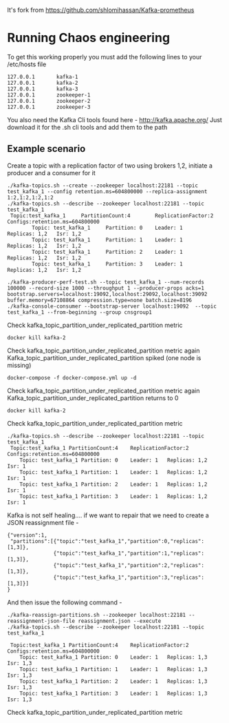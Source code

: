It's fork from https://github.com/shlomihassan/Kafka-prometheus 

# Running Chaos engineering

To get this working properly you must add the following lines to your /etc/hosts file
```
127.0.0.1       kafka-1
127.0.0.1       kafka-2
127.0.0.1       kafka-3
127.0.0.1       zookeeper-1
127.0.0.1       zookeeper-2
127.0.0.1       zookeeper-3
```

You also need the Kafka Cli tools found here - http://kafka.apache.org/
Just download it for the .sh cli tools and add them to the path

## Example scenario
Create a topic with a replication factor of two using brokers 1,2, initiate a producer and a consumer for it 

```
./kafka-topics.sh --create --zookeeper localhost:22181 --topic test_kafka_1 --config retention.ms=604800000 --replica-assignment 1:2,1:2,1:2,1:2
./kafka-topics.sh --describe --zookeeper localhost:22181 --topic test_kafka_1
 Topic:test_kafka_1     PartitionCount:4        ReplicationFactor:2     Configs:retention.ms=604800000
        Topic: test_kafka_1     Partition: 0    Leader: 1       Replicas: 1,2   Isr: 1,2
        Topic: test_kafka_1     Partition: 1    Leader: 1       Replicas: 1,2   Isr: 1,2
        Topic: test_kafka_1     Partition: 2    Leader: 1       Replicas: 1,2   Isr: 1,2
        Topic: test_kafka_1     Partition: 3    Leader: 1       Replicas: 1,2   Isr: 1,2

./kafka-producer-perf-test.sh --topic test_kafka_1 --num-records 100000 --record-size 1000 --throughput 1 --producer-props acks=1 bootstrap.servers=localhost:19092,localhost:29092,localhost:39092 buffer.memory=67108864 compression.type=none batch.size=8196
./kafka-console-consumer --bootstrap-server localhost:19092  --topic test_kafka_1 --from-beginning --group cnsgroup1
```
Check kafka_topic_partition_under_replicated_partition metric

```
docker kill kafka-2
```

Check kafka_topic_partition_under_replicated_partition metric again
Kafka_topic_partition_under_replicated_partition spiked (one node is missing)

```
docker-compose -f docker-compose.yml up -d
```

Check kafka_topic_partition_under_replicated_partition metric again
Kafka_topic_partition_under_replicated_partition returns to 0

```
docker kill kafka-2
```

Check kafka_topic_partition_under_replicated_partition metric
```
./kafka-topics.sh --describe --zookeeper localhost:22181 --topic test_kafka_1
 Topic:test_kafka_1	PartitionCount:4	ReplicationFactor:2	Configs:retention.ms=604800000
	Topic: test_kafka_1	Partition: 0	Leader: 1	Replicas: 1,2	Isr: 1
	Topic: test_kafka_1	Partition: 1	Leader: 1	Replicas: 1,2	Isr: 1
	Topic: test_kafka_1	Partition: 2	Leader: 1	Replicas: 1,2	Isr: 1
	Topic: test_kafka_1	Partition: 3	Leader: 1	Replicas: 1,2	Isr: 1
```

Kafka is not self healing.... if we want to repair that we need to create a JSON reassignment file - 
```
{"version":1,
 "partitions":[{"topic":"test_kafka_1","partition":0,"replicas":[1,3]},
               {"topic":"test_kafka_1","partition":1,"replicas":[1,3]},
               {"topic":"test_kafka_1","partition":2,"replicas":[1,3]},
               {"topic":"test_kafka_1","partition":3,"replicas":[1,3]}]
}
```
And then issue the following command -

```
./kafka-reassign-partitions.sh --zookeeper localhost:22181 --reassignment-json-file reassignment.json --execute
./kafka-topics.sh --describe --zookeeper localhost:22181 --topic test_kafka_1

 Topic:test_kafka_1	PartitionCount:4	ReplicationFactor:2	Configs:retention.ms=604800000
	Topic: test_kafka_1	Partition: 0	Leader: 1	Replicas: 1,3	Isr: 1,3
	Topic: test_kafka_1	Partition: 1	Leader: 1	Replicas: 1,3	Isr: 1,3
	Topic: test_kafka_1	Partition: 2	Leader: 1	Replicas: 1,3	Isr: 1,3
	Topic: test_kafka_1	Partition: 3	Leader: 1	Replicas: 1,3	Isr: 1,3
```

Check kafka_topic_partition_under_replicated_partition metric
